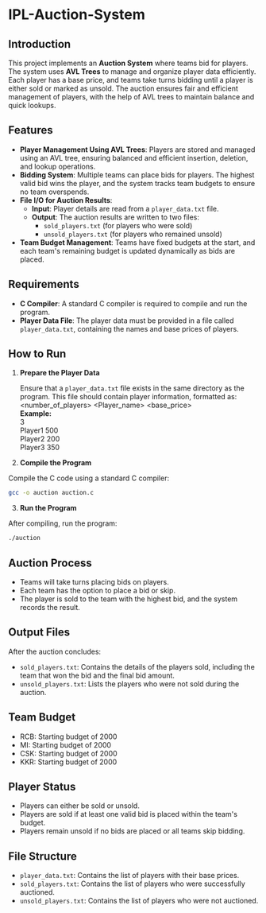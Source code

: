 # IPL-Auction-System

## Introduction

This project implements an **Auction System** where teams bid for players. The system uses **AVL Trees** to manage and organize player data efficiently. Each player has a base price, and teams take turns bidding until a player is either sold or marked as unsold. The auction ensures fair and efficient management of players, with the help of AVL trees to maintain balance and quick lookups.

## Features

- **Player Management Using AVL Trees**: Players are stored and managed using an AVL tree, ensuring balanced and efficient insertion, deletion, and lookup operations.
- **Bidding System**: Multiple teams can place bids for players. The highest valid bid wins the player, and the system tracks team budgets to ensure no team overspends.
- **File I/O for Auction Results**:
  - **Input**: Player details are read from a `player_data.txt` file.
  - **Output**: The auction results are written to two files:
    - `sold_players.txt` (for players who were sold)
    - `unsold_players.txt` (for players who remained unsold)
- **Team Budget Management**: Teams have fixed budgets at the start, and each team's remaining budget is updated dynamically as bids are placed.

## Requirements

- **C Compiler**: A standard C compiler is required to compile and run the program.
- **Player Data File**: The player data must be provided in a file called `player_data.txt`, containing the names and base prices of players.

## How to Run

1. **Prepare the Player Data**

   
   Ensure that a `player_data.txt` file exists in the same directory as the program. This file should contain player information, formatted as:
   <number_of_players>
   <Player_name> <base_price><br/>
   **Example:**<br/>
   3<br/>
   Player1 500<br/>
   Player2 200<br/>
   Player3 350<br/>

   
2. **Compile the Program**


Compile the C code using a standard C compiler:

```bash
gcc -o auction auction.c
```
3. **Run the Program**

After compiling, run the program:

```bash
./auction
```

## Auction Process

- Teams will take turns placing bids on players.
- Each team has the option to place a bid or skip.
- The player is sold to the team with the highest bid, and the system records the result.

##  Output Files

After the auction concludes:

- `sold_players.txt`: Contains the details of the players sold, including the team that won the bid and the final bid amount.
- `unsold_players.txt`: Lists the players who were not sold during the auction.

## Team Budget

- RCB: Starting budget of 2000
- MI: Starting budget of 2000
- CSK: Starting budget of 2000
- KKR: Starting budget of 2000

## Player Status

- Players can either be sold or unsold.
- Players are sold if at least one valid bid is placed within the team's budget.
- Players remain unsold if no bids are placed or all teams skip bidding.

## File Structure

- `player_data.txt`: Contains the list of players with their base prices.
- `sold_players.txt`: Contains the list of players who were successfully auctioned.
- `unsold_players.txt`: Contains the list of players who were not auctioned.


